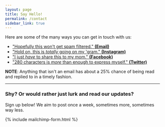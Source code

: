 ```yaml
---
layout: page
title: Say Hello!
permalink: /contact
sidebar_link: true
---
```


Here are some of the many ways you can get in touch with us:
* ["Hopefully this won't get spam filtered." **(Email)**][email-us]
* ["Hold on, this is _totally_ going on my 'gram." **(Instagram)**][instagram]
* ["I just _have_ to share this to my mom." **(Facebook)**][facebook]
* ["280 characters is _more_ than enough to express myself." **(Twitter)**][twitter]

**NOTE**: Anything that isn't an email has about a 25% chance of being read and replied to in a timely fashion.

[email-us]: mailto:info@pathofgoodintent.com
[instagram]: https://www.instagram.com/pathofgoodintent
[facebook]: https://www.facebook.com/pathofgoodintent
[twitter]: https://twitter.com/pintent

---
### Shy? Or would rather just lurk and read our updates?
Sign up below! We aim to post once a week, sometimes more, sometimes way less.

{% include mailchimp-form.html %}
